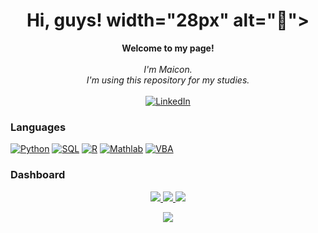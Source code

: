 <h1 align="center">Hi, guys!  width="28px" alt="👋"></h1>

<p align="center">
    <b>Welcome to my page!</b><br><br>
    <i>
        I'm Maicon.<br>
        I'm using this repository for my studies. <br>
    </i><br>
    <a href="https://www.linkedin.com/in/maiconcentner/">
        <img src="https://img.shields.io/badge/LinkedIn-blue?style=flat-square&logo=linkedin" alt="LinkedIn">
    </a>
    
    
</p>

### Languages
[![Python](https://img.shields.io/badge/python-black?style=for-the-badge&logo=python)](https://github.com/maiconcentner)
[![SQL](https://img.shields.io/badge/sql-black?style=for-the-badge&logo=mysql)](https://github.com/maiconcentner)
[![R](https://img.shields.io/badge/r-black?style=for-the-badge&logo=r)](https://github.com/maiconcentner)
[![Mathlab](https://img.shields.io/badge/mathlab-black?style=for-the-badge&logo=mathlab)](https://github.com/maiconcentner)
[![VBA](https://img.shields.io/badge/vba-black?style=for-the-badge&logo=vba)](https://github.com/maiconcentner)

### Dashboard
<p align="center">
  <a href="https://github.com/maiconcentner">
    <img src="http://github-profile-summary-cards.vercel.app/api/cards/profile-details?username=maiconcentner&theme=transparent" />
  </a>
  <a href="https://github.com/maiconcentner">
    <img src="https://github-readme-streak-stats.herokuapp.com/?user=maiconcentner&hide_border=true&card_width=338&theme=transparent" />
  </a>
  <a href="https://github.com/maiconcentner">
    <img src="http://github-profile-summary-cards.vercel.app/api/cards/stats?username=maiconcentner&theme=transparent" />
  </a>
 
</p>


<p align="center">
  <a href="https://github.com/maiconcentner">
    <img src="https://komarev.com/ghpvc/?username=maiconcentner&color=blue&style=flat)" />
  </a>
</p>
<!--

- 🔭 I’m currently working on ...
- 🌱 I’m currently learning ...
- 👯 I’m looking to collaborate on ...
- 🤔 I’m looking for help with ...
- 💬 Ask me about ...
- 📫 How to reach me: ...
- 😄 Pronouns: ...
- ⚡ Fun fact: ...
-->

